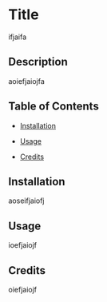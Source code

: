 # Title 

 ifjaifa

 ## Description  

 aoiefjaiojfa

 ## Table of Contents 

 - [Installation](Intallation)

 - [Usage](Usage) 

 - [Credits](Credits) 

 ## Installation 

 aoseifjaiofj

 ## Usage 

 ioefjaiojf

 ## Credits 

 oiefjaiojf

